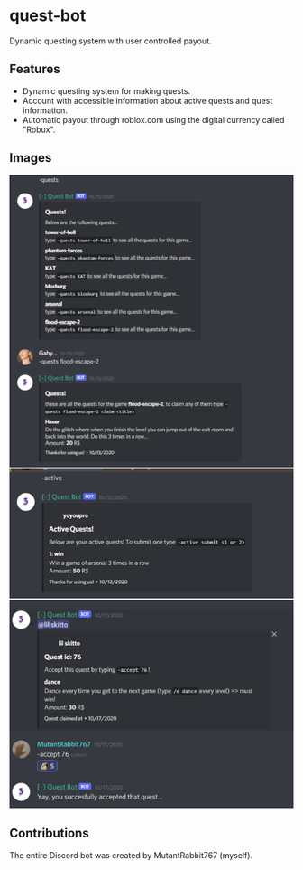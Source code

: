 # quest-bot
Dynamic questing system with user controlled payout.
## Features
- Dynamic questing system for making quests.
- Account with accessible information about active quests and quest information.
- Automatic payout through roblox.com using the digital currency called "Robux".
## Images
![quest system](https://raw.githubusercontent.com/MutantRabbit767/quest-bot/main/images/questsystem.png)
![active quests](https://raw.githubusercontent.com/MutantRabbit767/quest-bot/main/images/active.png)
![accept quests](https://raw.githubusercontent.com/MutantRabbit767/quest-bot/main/images/accept.png)
## Contributions
The entire Discord bot was created by MutantRabbit767 (myself).
